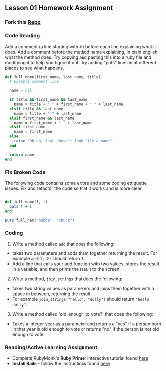 ## Lesson 01 Homework Assignment

### Fork this [Repo](https://github.com/BE101KG/lesson-01-homework)
### Code Reading

Add a comment (a line starting with `#` ) before each line explaining what it does. Add a comment before the method name explaining, in plain english, what the method does. Try copying and pasting this into a ruby file and modifying it to help you figure it out. Try adding "puts" lines in at different places to see what happens.

```ruby
def full_name(first_name, last_name, title)
  # Example comment line

  name = nil

  if title && first_name && last_name
    name = title + " " + first_name + " " + last_name
  elsif title && last_name
    name = title + " " + last_name
  elsif first_name && last_name
    name = first_name + " " + last_name
  elsif first_name
    name = first_name
  else
    raise "Oh no, that doesn't look like a name"
  end

  return name
end
```

### Fix Broken Code

The following code contains some errors and some coding ettiquette issues. Fix and refactor the code so that it works and is more clear.

```ruby

def full_name(f, l)
  puts f + l
end

puts full_nam("bubba", "chuck")

```

### Coding

1. Write a method called `add` that does the following:
  - takes two parameters and adds them together returning the result. For example `add(1, 2)` should return `3`. 
  - Add a line that calls your add function with two values, stores the result in a variable, and then prints the result to the screen.

2. Write a method, `join_strings` that does the following: 
  - takes two string values as parameters and joins them together with a space in between, returning the result. 
  - For example `join_strings("hello", "dolly")` should return `"hello dolly"`.

3. Write a method called 'old_enough_to_vote?' that does the following:
  - Takes a integer year as a parameter and returns a "yes" if a person born in that year is old enough to vote or returns "no" if the person is not old enough to vote


### Reading/Active Learning Assignment

- Complete RubyMonk's **Ruby Primer** interactive tutorial found [here](https://rubymonk.com/learning/books/1-ruby-primer)
- **Install Rails** - follow the instructions found [here](http://installrails.com/)
